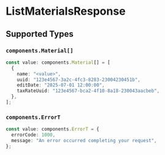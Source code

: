 # ListMaterialsResponse


## Supported Types

### `components.Material[]`

```typescript
const value: components.Material[] = [
  {
    name: "<value>",
    uuid: "123e4567-3a2c-4fc3-8283-23004230451b",
    editDate: "2025-07-01 12:00:00",
    taxRateUuid: "123e4567-bca2-4f10-8a18-230043aacbeb",
  },
];
```

### `components.ErrorT`

```typescript
const value: components.ErrorT = {
  errorCode: 1000,
  message: "An error occurred completing your request",
};
```

